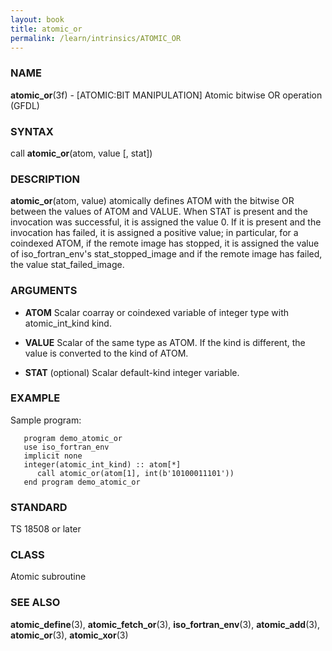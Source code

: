 ```yaml
---
layout: book
title: atomic_or
permalink: /learn/intrinsics/ATOMIC_OR
---
```

### NAME

**atomic\_or**(3f) - \[ATOMIC:BIT MANIPULATION\] Atomic bitwise OR operation
(GFDL)

### SYNTAX

call **atomic\_or**(atom, value \[, stat\])

### DESCRIPTION

**atomic\_or**(atom, value) atomically defines ATOM with the bitwise OR
between the values of ATOM and VALUE. When STAT is present and the
invocation was successful, it is assigned the value 0. If it is present
and the invocation has failed, it is assigned a positive value; in
particular, for a coindexed ATOM, if the remote image has stopped, it is
assigned the value of iso\_fortran\_env's stat\_stopped\_image and if
the remote image has failed, the value stat\_failed\_image.

### ARGUMENTS

  - **ATOM**
    Scalar coarray or coindexed variable of integer type with
    atomic\_int\_kind kind.

  - **VALUE**
    Scalar of the same type as ATOM. If the kind is different, the value
    is converted to the kind of ATOM.

  - **STAT**
    (optional) Scalar default-kind integer variable.

### EXAMPLE

Sample program:

```
   program demo_atomic_or
   use iso_fortran_env
   implicit none
   integer(atomic_int_kind) :: atom[*]
      call atomic_or(atom[1], int(b'10100011101'))
   end program demo_atomic_or
```

### STANDARD

TS 18508 or later

### CLASS

Atomic subroutine

### SEE ALSO

**atomic\_define**(3), **atomic\_fetch\_or**(3),
**iso\_fortran\_env**(3), **atomic\_add**(3), **atomic\_or**(3),
**atomic\_xor**(3)
